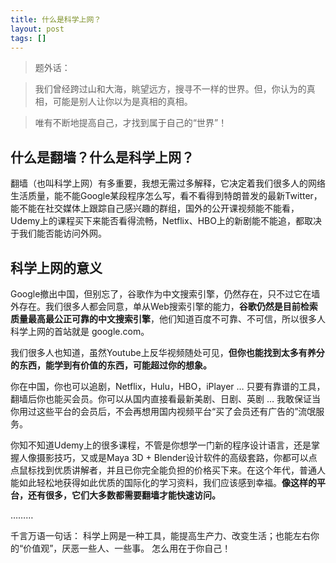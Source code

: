 ```yaml
---
title: 什么是科学上网？
layout: post
tags: []
---
```

> 题外话：

> 我们曾经跨过山和大海，眺望远方，搜寻不一样的世界。但，你认为的真相，可能是别人让你以为是真相的真相。

> 唯有不断地提高自己，才找到属于自己的“世界”！


## 什么是翻墙？什么是科学上网？

翻墙（也叫科学上网）有多重要，我想无需过多解释，它决定着我们很多人的网络生活质量，能不能Google某段程序怎么写，看不看得到特朗普发的最新Twitter，能不能在社交媒体上跟踪自己感兴趣的群组，国外的公开课视频能不能看，Udemy上的课程买下来能否看得流畅，Netflix、HBO上的新剧能不能追，都取决于我们能否能访问外网。

## 科学上网的意义

Google撤出中国，但别忘了，谷歌作为中文搜索引擎，仍然存在，只不过它在墙外存在。我们很多人都会同意，单从Web搜索引擎的能力，**谷歌仍然是目前检索质量最高最公正可靠的中文搜索引擎**，他们知道百度不可靠、不可信，所以很多人科学上网的首站就是 google.com。

我们很多人也知道，虽然Youtube上反华视频随处可见，**但你也能找到太多有养分的东西，能学到有价值的东西，可能超过你的想象。**

你在中国，你也可以追剧，Netflix，Hulu，HBO，iPlayer … 只要有靠谱的工具，翻墙后你也能买会员。你可以从国内直接看最新美剧、日剧、英剧 … 我敢保证当你用过这些平台的会员后，不会再想用国内视频平台“买了会员还有广告的”流氓服务。

你知不知道Udemy上的很多课程，不管是你想学一门新的程序设计语言，还是掌握人像摄影技巧，又或是Maya 3D + Blender设计软件的高级套路，你都可以点点鼠标找到优质讲解者，并且已你完全能负担的价格买下来。在这个年代，普通人能如此轻松地获得如此优质的国际化的学习资料，我们应该感到幸福。**像这样的平台，还有很多，它们大多数都需要翻墙才能快速访问。**

………

千言万语一句话： 科学上网是一种工具，能提高生产力、改变生活；也能左右你的“价值观”，厌恶一些人、一些事。 怎么用在于你自己！
